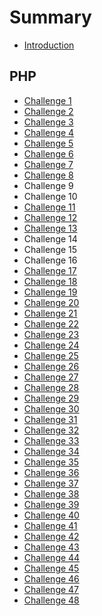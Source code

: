 # Summary

* [Introduction](README.md)

## PHP

* [Challenge 1](php/challenge-1.md)
* [Challenge 2](php/challenge-2.md)
* [Challenge 3](php/challenge-3.md)
* [Challenge 4](php/challenge-4.md)
* [Challenge 5](php/challenge-5.md)
* [Challenge 6](php/challenge-6.md)
* [Challenge 7](php/challenge-7.md)
* [Challenge 8](php/challenge-8.md)
* Challenge 9
* Challenge 10
* [Challenge 11](php/challenge-11.md)
* [Challenge 12](php/challenge-12.md)
* [Challenge 13](php/challenge-13.md)
* Challenge 14
* Challenge 15
* Challenge 16
* [Challenge 17](php/challenge-17.md)
* [Challenge 18](php/challenge-18.md)
* [Challenge 19](php/challenge-19.md)
* [Challenge 20](php/challenge-20.md)
* [Challenge 21](php/challenge-21.md)
* [Challenge 22](php/challenge-22.md)
* [Challenge 23](php/challenge-23.md)
* [Challenge 24](php/challenge-24.md)
* [Challenge 25](php/challenge-25.md)
* [Challenge 26](php/challenge-26.md)
* [Challenge 27](php/challenge-27.md)
* [Challenge 28](php/challenge-28.md)
* [Challenge 29](php/challenge-29.md)
* [Challenge 30](php/challenge-30.md)
* [Challenge 31](php/challenge-31.md)
* [Challenge 32](php/challenge-32.md)
* [Challenge 33](php/challenge-33.md)
* [Challenge 34](php/challenge-34.md)
* [Challenge 35](php/challenge-35.md)
* [Challenge 36](php/challenge-36.md)
* [Challenge 37](php/challenge-37.md)
* [Challenge 38](php/challenge-38.md)
* [Challenge 39](php/challenge-39.md)
* [Challenge 40](php/challenge-40.md)
* [Challenge 41](php/challenge-41.md)
* [Challenge 42](php/challenge-42.md)
* [Challenge 43](php/challenge-43.md)
* [Challenge 44](php/challenge-44.md)
* [Challenge 45](php/challenge-45.md)
* [Challenge 46](php/challenge-46.md)
* [Challenge 47](php/challenge-47.md)
* [Challenge 48](php/challenge-48.md)

